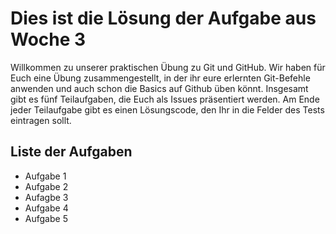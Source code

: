 # Dies ist die Lösung der Aufgabe aus Woche 3

Willkommen zu unserer praktischen Übung zu Git und GitHub. Wir haben für Euch eine Übung zusammengestellt, in der ihr eure erlernten Git-Befehle anwenden und auch schon die Basics auf Github üben könnt. Insgesamt gibt es fünf Teilaufgaben, die Euch als Issues präsentiert werden. Am Ende jeder Teilaufgabe gibt es einen Lösungscode, den Ihr in die Felder des Tests eintragen sollt.

## Liste der Aufgaben

* Aufgabe 1
* Aufgabe 2
* Aufagbe 3
* Aufgabe 4
* Aufgabe 5

